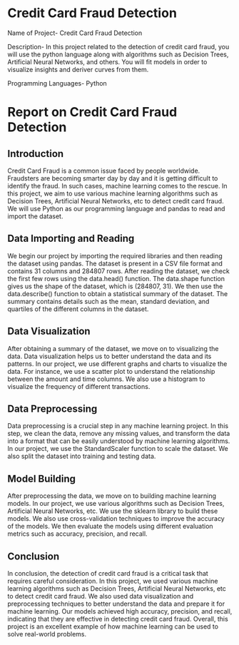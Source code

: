 # Credit Card Fraud Detection

Name of Project- Credit Card Fraud Detection

Description- In this project related to the detection of credit card fraud, you will use the python language along with algorithms such as Decision Trees, Artificial Neural Networks, and others. You will fit models in order to visualize insights and deriver curves from them.

Programming Languages- Python

<h1>Report on Credit Card Fraud Detection</h1>
<h2>Introduction</h2>
Credit Card Fraud is a common issue faced by people worldwide. Fraudsters are becoming smarter day by day and it is getting difficult to identify the fraud. In such cases, machine learning comes to the rescue. In this project, we aim to use various machine learning algorithms such as Decision Trees, Artificial Neural Networks, etc to detect credit card fraud. We will use Python as our programming language and pandas to read and import the dataset.

<h2>Data Importing and Reading</h2>
We begin our project by importing the required libraries and then reading the dataset using pandas. The dataset is present in a CSV file format and contains 31 columns and 284807 rows. After reading the dataset, we check the first few rows using the data.head() function. The data.shape function gives us the shape of the dataset, which is (284807, 31). We then use the data.describe() function to obtain a statistical summary of the dataset. The summary contains details such as the mean, standard deviation, and quartiles of the different columns in the dataset.

<h2>Data Visualization</h2>
After obtaining a summary of the dataset, we move on to visualizing the data. Data visualization helps us to better understand the data and its patterns. In our project, we use different graphs and charts to visualize the data. For instance, we use a scatter plot to understand the relationship between the amount and time columns. We also use a histogram to visualize the frequency of different transactions.

<h2>Data Preprocessing</h2>
Data preprocessing is a crucial step in any machine learning project. In this step, we clean the data, remove any missing values, and transform the data into a format that can be easily understood by machine learning algorithms. In our project, we use the StandardScaler function to scale the dataset. We also split the dataset into training and testing data.

<h2>Model Building</h2>
After preprocessing the data, we move on to building machine learning models. In our project, we use various algorithms such as Decision Trees, Artificial Neural Networks, etc. We use the sklearn library to build these models. We also use cross-validation techniques to improve the accuracy of the models. We then evaluate the models using different evaluation metrics such as accuracy, precision, and recall.

<h2>Conclusion</h2>
In conclusion, the detection of credit card fraud is a critical task that requires careful consideration. In this project, we used various machine learning algorithms such as Decision Trees, Artificial Neural Networks, etc to detect credit card fraud. We also used data visualization and preprocessing techniques to better understand the data and prepare it for machine learning. Our models achieved high accuracy, precision, and recall, indicating that they are effective in detecting credit card fraud. Overall, this project is an excellent example of how machine learning can be used to solve real-world problems.




